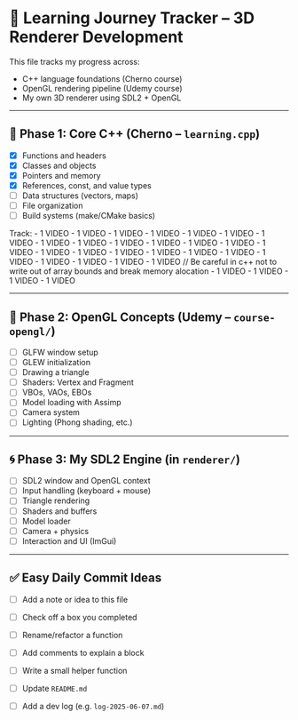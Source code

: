 # 🎯 Learning Journey Tracker – 3D Renderer Development

This file tracks my progress across:
- C++ language foundations (Cherno course)
- OpenGL rendering pipeline (Udemy course)
- My own 3D renderer using SDL2 + OpenGL

---

## 🧱 Phase 1: Core C++ (Cherno – `learning.cpp`)
- [X] Functions and headers
- [x] Classes and objects
- [X] Pointers and memory
- [X] References, const, and value types
- [ ] Data structures (vectors, maps)
- [ ] File organization
- [ ] Build systems (make/CMake basics)

Track:
        - 1 VIDEO
        - 1 VIDEO
        - 1 VIDEO
        - 1 VIDEO
        - 1 VIDEO
        - 1 VIDEO
        - 1 VIDEO
        - 1 VIDEO
        - 1 VIDEO
        - 1 VIDEO
        - 1 VIDEO
        - 1 VIDEO
        - 1 VIDEO
        - 1 VIDEO
        - 1 VIDEO
        - 1 VIDEO
        - 1 VIDEO
        - 1 VIDEO
        - 1 VIDEO
        - 1 VIDEO
        - 1 VIDEO
        - 1 VIDEO
        - 1 VIDEO
        - 1 VIDEO
        - 1 VIDEO // Be careful in c++ not to write out of array bounds and break memory alocation
        - 1 VIDEO
        - 1 VIDEO
        - 1 VIDEO
        - 1 VIDEO

---

## 🔺 Phase 2: OpenGL Concepts (Udemy – `course-opengl/`)
- [ ] GLFW window setup
- [ ] GLEW initialization
- [ ] Drawing a triangle
- [ ] Shaders: Vertex and Fragment
- [ ] VBOs, VAOs, EBOs
- [ ] Model loading with Assimp
- [ ] Camera system
- [ ] Lighting (Phong shading, etc.)

---

## 🌀 Phase 3: My SDL2 Engine (in `renderer/`)
- [ ] SDL2 window and OpenGL context
- [ ] Input handling (keyboard + mouse)
- [ ] Triangle rendering
- [ ] Shaders and buffers
- [ ] Model loader
- [ ] Camera + physics
- [ ] Interaction and UI (ImGui)

---

## ✅ Easy Daily Commit Ideas
- [ ] Add a note or idea to this file
- [ ] Check off a box you completed
- [ ] Rename/refactor a function
- [ ] Add comments to explain a block
- [ ] Write a small helper function
- [ ] Update `README.md`
- [ ] Add a dev log (e.g. `log-2025-06-07.md`)

